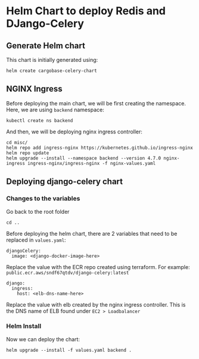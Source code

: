 # Helm Chart to deploy Redis and DJango-Celery

## Generate Helm chart

This chart is initially generated using:
```
helm create cargobase-celery-chart
```

## NGINX Ingress
Before deploying the main chart, we will be first creating the namespace. Here, we are using `backend` namespace:

```
kubectl create ns backend
```

And then, we will be deploying nginx ingress controller:
```
cd misc/
helm repo add ingress-nginx https://kubernetes.github.io/ingress-nginx
helm repo update
helm upgrade --install --namespace backend --version 4.7.0 nginx-ingress ingress-nginx/ingress-nginx -f nginx-values.yaml
```

## Deploying django-celery chart
### Changes to the variables
Go back to the root folder
```
cd ..
```
Before deploying the helm chart, there are 2 variables that need to be replaced in `values.yaml`:

```
djangoCelery:
  image: <django-docker-image-here>
```
Replace the value with the ECR repo created using terraform. For example: `public.ecr.aws/sndf67qtdv/django-celery:latest`

```
django:
  ingress:
    host: <elb-dns-name-here>
```
Replace the value with elb created by the nginx ingress controller. This is the DNS name of ELB found under `EC2 > Loadbalancer`

### Helm Install
Now we can deploy the chart:
```
helm upgrade --install -f values.yaml backend .
```